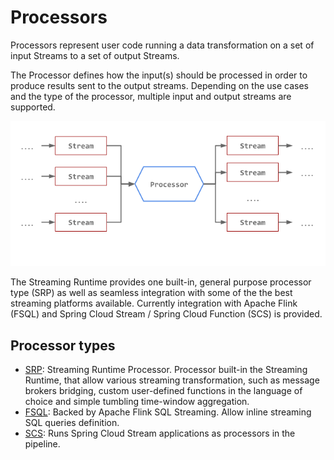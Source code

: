 # Processors

Processors represent user code running a data transformation on a set of input Streams to a set of output Streams.

The Processor defines how the input(s) should be processed in order to produce results sent to the output streams. 
Depending on the use cases and the type of the processor, multiple input and output streams are supported.

![Processors](./processors-basic-diagram.png)

The Streaming Runtime provides one built-in, general purpose processor type (SRP) as well as seamless integration 
with some of the the best streaming platforms available. Currently integration with Apache Flink (FSQL) and Spring Cloud Stream / Spring Cloud Function (SCS) is provided.

## Processor types

- [SRP](srp/overview.md): Streaming Runtime Processor. Processor built-in the Streaming Runtime, that allow various streaming transformation, 
such as message brokers bridging, custom user-defined functions in the language of choice and simple tumbling time-window aggregation.
- [FSQL](fsql/overview.md): Backed by Apache Flink SQL Streaming. Allow inline streaming SQL queries definition.
- [SCS](scs/overview.md): Runs Spring Cloud Stream applications as processors in the pipeline.
